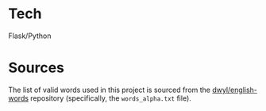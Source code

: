 # Tech

Flask/Python

# Sources

The list of valid words used in this project is sourced from the [dwyl/english-words](https://github.com/dwyl/english-words) repository (specifically, the `words_alpha.txt` file).